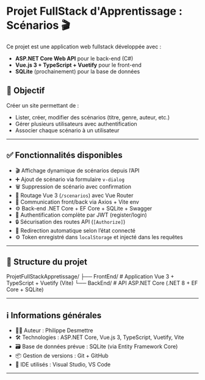 # Projet FullStack d'Apprentissage : Scénarios 🎬

Ce projet est une application web fullstack développée avec :
- **ASP.NET Core Web API** pour le back-end (C#)
- **Vue.js 3 + TypeScript + Vuetify** pour le front-end
- **SQLite** (prochainement) pour la base de données

## 🎯 Objectif
Créer un site permettant de :
- Lister, créer, modifier des scénarios (titre, genre, auteur, etc.)
- Gérer plusieurs utilisateurs avec authentification
- Associer chaque scénario à un utilisateur

---

## ✅ Fonctionnalités disponibles

- 🎬 Affichage dynamique de scénarios depuis l’API
- ➕ Ajout de scénario via formulaire `v-dialog`
- 🗑️ Suppression de scénario avec confirmation
- 🧭 Routage Vue 3 (`/scenarios`) avec Vue Router
- 🔗 Communication front/back via Axios + Vite env
- ⚙️ Back-end .NET Core + EF Core + SQLite + Swagger
- 🔐 Authentification complète par JWT (register/login)
- 🔒 Sécurisation des routes API (`[Authorize]`)
- 🚦 Redirection automatique selon l’état connecté
- ⚙️ Token enregistré dans `localStorage` et injecté dans les requêtes



---

## 📁 Structure du projet

ProjetFullStackAppretissage/
├── FrontEnd/ # Application Vue 3 + TypeScript + Vuetify (Vite)
└── BackEnd/ # API ASP.NET Core (.NET 8 + EF Core + SQLite)

---

## ℹ️ Informations générales

- 🧑‍💻 Auteur : Philippe Desmettre
- 🛠️ Technologies : ASP.NET Core, Vue.js 3, TypeScript, Vuetify, Vite
- 🗃️ Base de données prévue : SQLite (via Entity Framework Core)
- 📦 Gestion de versions : Git + GitHub
- 🔧 IDE utilisés : Visual Studio, VS Code

---
